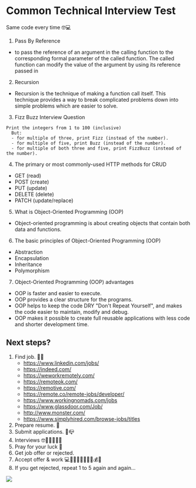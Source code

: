 # Common Technical Interview Test

Same code every time 🤓💻

1. Pass By Reference

- to pass the reference of an argument in the calling function to the corresponding formal parameter of the called function. The called function can modify the value of the argument by using its reference passed in

2. Recursion

- Recursion is the technique of making a function call itself. This technique provides a way to break complicated problems down into simple problems which are easier to solve.

3. Fizz Buzz Interview Question

```
Print the integers from 1 to 100 (inclusive)
  But:
  - for multiple of three, print Fizz (instead of the number).
  - for multiple of five, print Buzz (instead of the number).
  - for multiple of both three and five, print FizzBuzz (instead of the number).
```

4. The primary or most commonly-used HTTP methods for CRUD
  - GET (read)
  - POST (create)
  - PUT (update)
  - DELETE (delete)
  - PATCH (update/replace)

5. What is Object-Oriented Programming (OOP)
  - Object-oriented programming is about creating objects that contain both data and functions.
  
6. The basic principles of Object-Oriented Programming (OOP)
  - Abstraction
  - Encapsulation
  - Inheritance
  - Polymorphism

7. Object-Oriented Programming (OOP) advantages
  - OOP is faster and easier to execute.
  - OOP provides a clear structure for the programs.
  - OOP helps to keep the code DRY "Don't Repeat Yourself", and makes the code easier to maintain, modify and debug.
  - OOP makes it possible to create full reusable applications with less code and shorter development time.


## Next steps?

1. Find job. 🕵️‍♂️
   - https://www.linkedin.com/jobs/
   - https://indeed.com/
   - https://weworkremotely.com/
   - https://remoteok.com/
   - https://remotive.com/
   - https://remote.co/remote-jobs/developer/
   - https://www.workingnomads.com/jobs
   - https://www.glassdoor.com/Job/
   - http://www.monster.com/
   - https://www.simplyhired.com/browse-jobs/titles
2. Prepare resume. 📝
3. Submit applications. 📧📪
4. Interviews 🤓🤹‍♂️👨‍💻🤵
5. Pray for your luck 🙏
6. Get job offer or rejected.
7. Accept offer & work 💻👨‍💻✨🎉🎊🤑💲💰💸
8. If you get rejected, repeat 1 to 5 again and again...

![](https://media4.giphy.com/media/scZPhLqaVOM1qG4lT9/giphy.gif)
